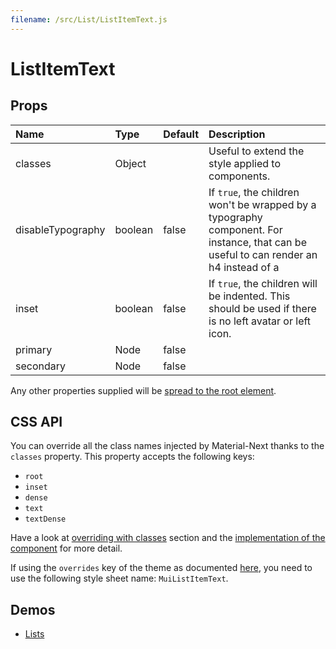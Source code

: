 ```yaml
---
filename: /src/List/ListItemText.js
---
```


<!--- This documentation is automatically generated, do not try to edit it. -->

# ListItemText



## Props

| Name | Type | Default | Description |
|:-----|:-----|:--------|:------------|
| classes | Object |  | Useful to extend the style applied to components. |
| disableTypography | boolean | false | If `true`, the children won't be wrapped by a typography component. For instance, that can be useful to can render an h4 instead of a |
| inset | boolean | false | If `true`, the children will be indented. This should be used if there is no left avatar or left icon. |
| primary | Node | false |  |
| secondary | Node | false |  |

Any other properties supplied will be [spread to the root element](/guides/api#spread).

## CSS API

You can override all the class names injected by Material-Next thanks to the `classes` property.
This property accepts the following keys:
- `root`
- `inset`
- `dense`
- `text`
- `textDense`

Have a look at [overriding with classes](/customization/overrides#overriding-with-classes) section
and the [implementation of the component](https://github.com/@material-next/core/@material-next/core/tree/v1-beta/src/List/ListItemText.js)
for more detail.

If using the `overrides` key of the theme as documented
[here](/customization/themes#customizing-all-instances-of-a-component-type),
you need to use the following style sheet name: `MuiListItemText`.

## Demos

- [Lists](/demos/lists)

